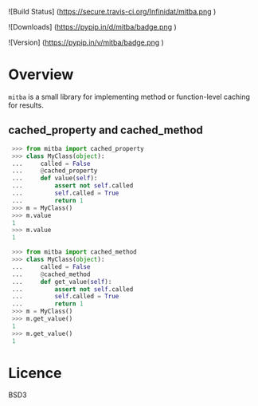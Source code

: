 
![Build Status] (https://secure.travis-ci.org/Infinidat/mitba.png )


![Downloads] (https://pypip.in/d/mitba/badge.png )

![Version] (https://pypip.in/v/mitba/badge.png )

# Overview

`mitba` is a small library for implementing method or function-level caching for results.


## cached_property and cached_method

```python
 >>> from mitba import cached_property
 >>> class MyClass(object):
 ...     called = False
 ...     @cached_property
 ...     def value(self):
 ...         assert not self.called
 ...         self.called = True
 ...         return 1
 >>> m = MyClass()
 >>> m.value
 1
 >>> m.value
 1

```

```python
 >>> from mitba import cached_method
 >>> class MyClass(object):
 ...     called = False
 ...     @cached_method
 ...     def get_value(self):
 ...         assert not self.called
 ...         self.called = True
 ...         return 1
 >>> m = MyClass()
 >>> m.get_value()
 1
 >>> m.get_value()
 1

```

Licence
=======

BSD3

